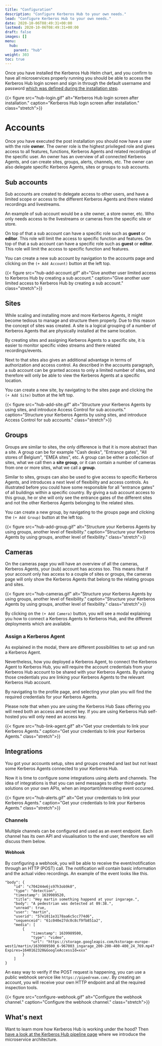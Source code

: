 ```yaml
---
title: "Configuration"
description: "Configure Kerberos Hub to your own needs."
lead: "Configure Kerberos Hub to your own needs."
date: 2020-10-06T08:49:31+00:00
lastmod: 2020-10-06T08:49:31+00:00
draft: false
images: []
menu:
  hub:
    parent: "hub"
weight: 303
toc: true
---
```


Once you have installed the Kerberos Hub Helm chart, and you confirm to have all microservices properly running you should be able to access the Kerberos Hub login screen and sign in through the default username and password [which was defined during the installation step](https://github.com/kerberos-io/hub#post-installation).

{{< figure src="hub-login.gif" alt="Kerberos Hub login screen after installation." caption="Kerberos Hub login screen after installation." class="stretch">}}

# Accounts

Once you have executed the post installation you should now have a user with the role **owner**. The owner role is the highest privileged role and gives access to all features, functions, Kerberos Agents and related recordings of the specific user. An owner has an overview of all connected Kerberos Agents, and can create sites, groups, alerts, channels, etc. The owner can also delegate specific Kerberos Agents, sites or groups to sub accounts.

## Sub accounts

Sub accounts are created to delegate access to other users, and have a limited scope or access to the different Kerberos Agents and there related recordings and livestreams.

An example of sub account would be a site owner, a store owner, etc. Who only needs access to the livestreams or cameras from the specific site or store.

On top of that a sub account can have a specific role such as **guest** or **editor**. This role will limit the access to specific function and features.
On top of that a sub account can have a specific role such as **guest** or **editor**. This role will limit the access to specific function and features.

You can create a new sub account by navigation to the accounts page and clicking on the `(+ Add Account)` button at the left top.

{{< figure src="hub-add-account.gif" alt="Give another user limited access to Kerberos Hub by creating a sub account." caption="Give another user limited access to Kerberos Hub by creating a sub account." class="stretch">}}

## Sites

While scaling and installing more and more Kerberos Agents, it might become tedious to manage and structure them properly. Due to this reason the concept of sites was created. A site is a logical grouping of a number of Kerberos Agents that are physically installed at the same location.

By creating sites and assigning Kerberos Agents to a specific site, it is easier to monitor specific video streams and there related recordings/events.

Next to that sites also gives an additional advantage in terms of authorization and access control. As described in the accounts paragraph, a sub account can be granted access to only a limited number of sites, and therefore will only be able to view the Kerberos Agents at a specific location.

You can create a new site, by navigating to the sites page and clicking the `(+ Add Site)` button at the left top.

{{< figure src="hub-add-site.gif" alt="Structure your Kerberos Agents by using sites, and introduce Access Control for sub accounts." caption="Structure your Kerberos Agents by using sites, and introduce Access Control for sub accounts." class="stretch">}}

## Groups

Groups are similar to sites, the only difference is that it is more abstract than a site. A group can be for example "Cash desks", "Entrance gates", "All stores of Belgium", "EMEA sites", etc. A group can be either a collection of sites, what we call then a **site group**, or it can contain a number of cameras from one or more sites, what we call a **group**.

Similar to sites, groups can also be used to give access to specific Kerberos Agents, and introduces a next level of flexibility and access controls. As illustrated before you could have some responsible for all "entrance gates" of all buildings within a specific country. By giving a sub account access to this group, he or she will only see the entrance gates of the different sites and not the other Kerberos Agents belonging to the related sites.

You can create a new group, by navigating to the groups page and clicking the `(+ Add Group)` button at the left top.

{{< figure src="hub-add-group.gif" alt="Structure your Kerberos Agents by using groups, another level of flexibility." caption="Structure your Kerberos Agents by using groups, another level of flexibility." class="stretch">}}

## Cameras

On the cameras page you will have an overview of all the 
 cameras, Kerberos Agents, your (sub) account has access too. This means that if your account only has access to a couple of sites or groups, the cameras page will only show the Kerberos Agents that belong to the relating groups and sites.

{{< figure src="hub-cameras.gif" alt="Structure your Kerberos Agents by using groups, another level of flexibility." caption="Structure your Kerberos Agents by using groups, another level of flexibility." class="stretch">}}

By clicking on the `(+ Add Camera)` button, you will see a modal explaining you how to connect a Kerberos Agents to Kerberos Hub, and the different deployments which are available.

### Assign a Kerberos Agent

As explained in the modal, there are different possibilities to set up and run a Kerberos Agent. 

Nevertheless, how you deployed a Kerberos Agent, to connect the Kerberos Agent to Kerberos Hub, you will require the account credentials from your Kerberos Hub account to be shared with your Kerberos Agents. By sharing those credentials you are linking your Kerberos Agents to the relevant Kerberos Hub account.

By navigating to the profile page, and selecting your plan you will find the required credentials for your Kerberos Agents.

Please note that when you are using the Kerberos Hub Saas offering you will need both an access and secret key. If you are using Kerberos Hub self-hosted you will only need an access key.

{{< figure src="hub-link-agent.gif" alt="Get your credentials to link your Kerberos Agents." caption="Get your credentials to link your Kerberos Agents." class="stretch">}}

## Integrations

You got your accounts setup, sites and groups created and last but not least some Kerberos Agents connected to your Kerberos Hub.

Now it is time to configure some integrations using alerts and channels. The idea of integrations is that you can send messages to other third-party solutions on your own APIs, when an important/interesting event occurred.

{{< figure src="hub-alerts.gif" alt="Get your credentials to link your Kerberos Agents." caption="Get your credentials to link your Kerberos Agents." class="stretch">}}

### Channels

Multiple channels can be configured and used as an event endpoint. Each channel has its own API and visualisation to the end user, therefore we will discuss them below.

#### Webhook

By configuring a webhook, you will be able to receive the event/notification through an HTTP (POST) call. The notification will contain basic information and the actual video recordings. An example of the event looks like this.

    "body": {
        "id": "c704244e6js97h3ob9k0",
        "type": "detection",
        "timestamp": 1639989520,
        "title": "Hey martin something happend at your ingarage.",
        "body": "A pedestrian was detected at 09:38.",
        "unread": true,
        "user": "martin",
        "userid": "57e1011e3178aa6c5cc774d6",
        "sequenceid": "61c040e27dc0c8cf9fb851a2",
        "media": [
            {
                "timestamp": 1639989500,
                "type": "video",
                "url": "https://storage.googleapis.com/kstorage-europe-west1/martin/1639989500_6-967003_ingarage_200-200-400-400_24_769.mp4?Expires=1640162320&GoogleAccessId=xxx"
            }
        ]
    }

An easy way to verify if the POST request is happening, you can use a public webhook service like `https://pipedream.com/`. By creating an account, you will receive your own HTTP endpoint and all the required inspection tools.

{{< figure src="configure-webhook.gif" alt="Configure the webhook channel." caption="Configure the webhook channel." class="stretch">}}

## What's next

Want to learn more how Kerberos Hub is working under the hood? Then [have a look at the Kerberos Hub pipeline page](/hub/pipeline) where we introduce the microservice architecture.
